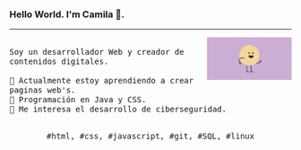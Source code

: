 ### Hello World. I'm Camila 👋.
---
<p>
  <img src="./gif1.gif" align="right" width="30%"/>
  <samp>
    <br>Soy un desarrollador Web y creador de contenidos digitales.
    <br>
    <br>🔹 Actualmente estoy aprendiendo a crear paginas web's.
    <br>🔹 Programación en Java y CSS.
    <br>🔹 Me interesa el desarrollo de ciberseguridad.
    </samp>
   <br>
  <br>
  <p align="center">
    <samp>
      #html, #css, #javascript, #git, #SQL, #linux
     </samp>
    <br>
  </p>
  
</p>
